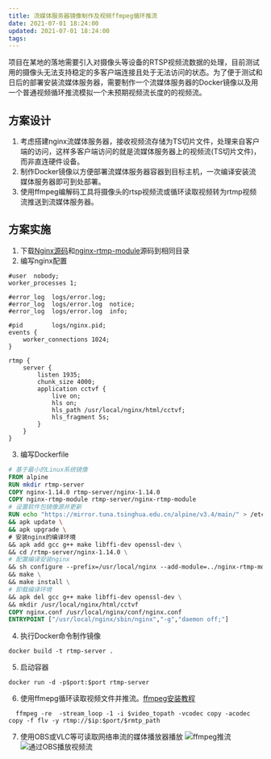 ```yaml
---
title: 流媒体服务器镜像制作及视频ffmpeg循环推流
date: 2021-07-01 18:24:00
updated: 2021-07-01 18:24:00
tags:
---
```

项目在某地的落地需要引入对摄像头等设备的RTSP视频流数据的处理，目前测试用的摄像头无法支持稳定的多客户端连接且处于无法访问的状态。为了便于测试和日后的部署安装流媒体服务器，需要制作一个流媒体服务器的Docker镜像以及用一个普通视频循环推流模拟一个未预期视频流长度的的视频流。

## 方案设计
1. 考虑搭建nginx流媒体服务器，接收视频流存储为TS切片文件，处理来自客户端的访问，这样多客户端访问的就是流媒体服务器上的视频流(TS切片文件)，而非直连硬件设备。
2. 制作Docker镜像以方便部署流媒体服务器容器到目标主机，一次编译安装流媒体服务器即可到处部署。
3. 使用ffmpeg编解码工具将摄像头的rtsp视频流或循环读取视频转为rtmp视频流推送到流媒体服务器。

## 方案实施
1. 下载[Nginx源码](http://nginx.org/en/download.html)和[nginx-rtmp-module](https://github.com/arut/nginx-rtmp-module)源码到相同目录
2. 编写nginx配置
```nginx
#user  nobody;
worker_processes 1;

#error_log  logs/error.log;
#error_log  logs/error.log  notice;
#error_log  logs/error.log  info;

#pid        logs/nginx.pid;
events {
    worker_connections 1024;
}

rtmp {
    server {
        listen 1935;
        chunk_size 4000;
        application cctvf {
            live on;
            hls on;
            hls_path /usr/local/nginx/html/cctvf;
            hls_fragment 5s;
        }
    }
}
```
3. 编写Dockerfile
```dockerfile
# 基于最小的Linux系统镜像
FROM alpine
RUN mkdir rtmp-server
COPY nginx-1.14.0 rtmp-server/nginx-1.14.0
COPY nginx-rtmp-module rtmp-server/nginx-rtmp-module
# 设置软件包镜像源并更新
RUN echo "https://mirror.tuna.tsinghua.edu.cn/alpine/v3.4/main/" > /etc/apk/repositories \
&& apk update \
&& apk upgrade \
# 安装nginx的编译环境
&& apk add gcc g++ make libffi-dev openssl-dev \
&& cd /rtmp-server/nginx-1.14.0 \
# 配置编译安装nginx
&& sh configure --prefix=/usr/local/nginx --add-module=../nginx-rtmp-module     --with-http_ssl_module --without-http_rewrite_module \
&& make \
&& make install \
# 卸载编译环境
&& apk del gcc g++ make libffi-dev openssl-dev \
&& mkdir /usr/local/nginx/html/cctvf
COPY nginx.conf /usr/local/nginx/conf/nginx.conf
ENTRYPOINT ["/usr/local/nginx/sbin/nginx","-g","daemon off;"]
```
4. 执行Docker命令制作镜像
```shell
docker build -t rtmp-server .
```
5. 启动容器
```shell
docker run -d -p$port:$port rtmp-server
```
6. 使用ffmepg循环读取视频文件并推流。[ffmpeg安装教程](https://www.jianshu.com/p/2b609afb9800)
```shell
  ffmpeg -re  -stream_loop -1 -i $video_topath -vcodec copy -acodec copy -f flv -y rtmp://$ip:$port/$rmtp_path
```
7. 使用OBS或VLC等可读取网络串流的媒体播放器播放
![ffmpeg推流](https://img3.qq.tc/2022/04/05/ffmpeg.png 'ffmpeg推流')
![通过OBS播放视频流](https://img3.qq.tc/2022/04/05/OBS.png '通过OBS播放视频流')